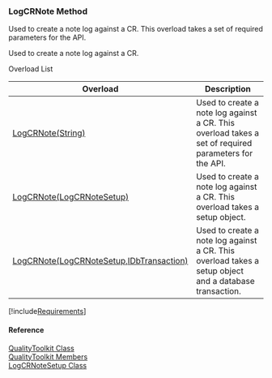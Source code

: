 ﻿### LogCRNote Method

Used to create a note log against a CR. This overload takes a set of required parameters for the API.

Used to create a note log against a CR.

Overload List

| Overload | Description |
| --- | --- |
| [LogCRNote(String)](FChoice.Toolkits.Clarify~FChoice.Toolkits.Clarify.Quality.QualityToolkit~LogCRNote(String).md) | Used to create a note log against a CR. This overload takes a set of required parameters for the API.   |
| [LogCRNote(LogCRNoteSetup)](FChoice.Toolkits.Clarify~FChoice.Toolkits.Clarify.Quality.QualityToolkit~LogCRNote(LogCRNoteSetup).md) | Used to create a note log against a CR. This overload takes a setup object.   |
| [LogCRNote(LogCRNoteSetup,IDbTransaction)](FChoice.Toolkits.Clarify~FChoice.Toolkits.Clarify.Quality.QualityToolkit~LogCRNote(LogCRNoteSetup,IDbTransaction).md) | Used to create a note log against a CR. This overload takes a setup object and a database transaction.   |

[!include[Requirements](../partials/requirements.md)]



#### Reference

[QualityToolkit Class](FChoice.Toolkits.Clarify~FChoice.Toolkits.Clarify.Quality.QualityToolkit.md)  
[QualityToolkit Members](FChoice.Toolkits.Clarify~FChoice.Toolkits.Clarify.Quality.QualityToolkit_members.md)  
[LogCRNoteSetup Class](FChoice.Toolkits.Clarify~FChoice.Toolkits.Clarify.Quality.LogCRNoteSetup.md)
